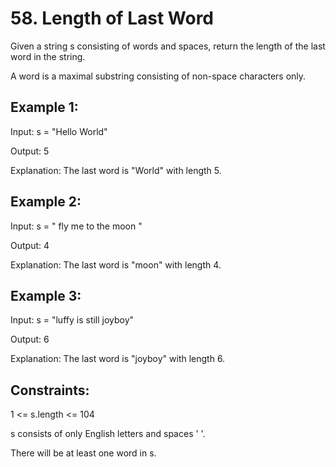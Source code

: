 # 58. Length of Last Word
Given a string s consisting of words and spaces, return the length of the last word in the string.

A word is a maximal 
substring
 consisting of non-space characters only.

 

## Example 1:

Input: s = "Hello World"<p>
Output: 5<p>
Explanation: The last word is "World" with length 5.
## Example 2:

Input: s = "   fly me   to   the moon  "<p>
Output: 4<p>
Explanation: The last word is "moon" with length 4.
## Example 3:

Input: s = "luffy is still joyboy"<p>
Output: 6<p>
Explanation: The last word is "joyboy" with length 6.

## Constraints:

1 <= s.length <= 104<p>
s consists of only English letters and spaces ' '.<p>
There will be at least one word in s.